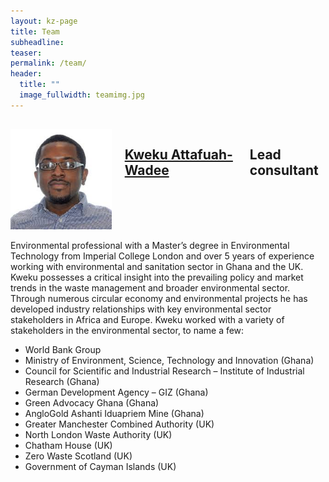 ```yaml
---
layout: kz-page
title: Team
subheadline:
teaser:
permalink: /team/
header:
  title: ""
  image_fullwidth: teamimg.jpg
---
```




<hr style="height:1px; visibility:hidden;" />
<div class="row">
  <div>
    <div class="medium-6 columns frontpage-widget">
      <a href="https://www.linkedin.com/in/kweku-attafuah-wadee-97328460/"><img src="/images/Profile_Picture.jpg" alt="" ></a>
      <a href="https://www.linkedin.com/in/kweku-attafuah-wadee-97328460/"><h2 class="font-size-h3 t10">Kweku Attafuah-Wadee</h2></a>
      <h2 class="font-size-h5 font-widget-teaser t10">Lead consultant</h2>
    </div>
  </div>
</div>

Environmental professional with a Master’s degree in Environmental Technology from Imperial College London and over 5 years of experience working with environmental and sanitation sector in Ghana and the UK. Kweku possesses a critical insight into the prevailing policy and market trends in the waste management and broader environmental sector. Through numerous circular economy and environmental projects he has developed industry relationships with key environmental sector stakeholders in Africa and Europe. Kweku worked with a variety of stakeholders in the environmental sector, to name a few:

* World Bank Group
* Ministry of Environment, Science, Technology and Innovation (Ghana)
* Council for Scientific and Industrial Research – Institute of Industrial Research (Ghana)
* German Development Agency – GIZ (Ghana)
* Green Advocacy Ghana (Ghana)
* AngloGold Ashanti Iduapriem Mine (Ghana)
* Greater Manchester Combined Authority (UK)
* North London Waste Authority (UK)
* Chatham House (UK)
* Zero Waste Scotland (UK)
* Government of Cayman Islands (UK)